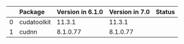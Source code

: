 <!-- markdown-link-check-disable -->

|    | Package     | Version in 6.1.0   | Version in 7.0   | Status   |
|---:|:------------|:-------------------|:-----------------|:---------|
|  0 | cudatoolkit | 11.3.1             | 11.3.1           |          |
|  1 | cudnn       | 8.1.0.77           | 8.1.0.77         |          |